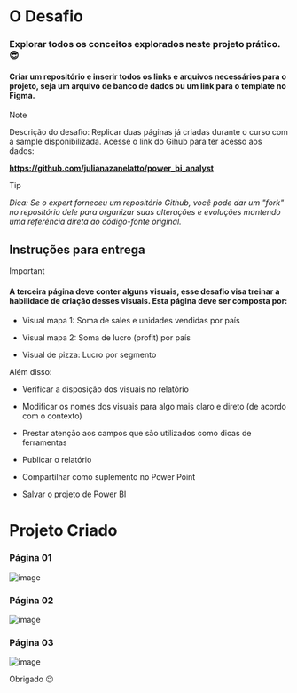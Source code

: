 # O Desafio
 
### Explorar todos os conceitos explorados neste projeto prático. 😎
#### Criar um repositório e inserir todos os links e arquivos necessários para o projeto, seja um arquivo de banco de dados ou um link para o template no Figma.

> [!NOTE]
> Descrição do desafio: Replicar duas páginas já criadas durante o curso com a sample disponibilizada. Acesse o link do Gihub para ter acesso aos dados: 
>
>**https://github.com/julianazanelatto/power_bi_analyst**
 
> [!TIP]
> *Dica: Se o expert forneceu um repositório Github, você pode dar um "fork" no repositório dele para organizar suas alterações e evoluções mantendo uma referência direta ao código-fonte original.*
 
## Instruções para entrega

> [!IMPORTANT]
> #### A terceira página deve conter alguns visuais, esse desafio visa treinar a habilidade de criação desses visuais. Esta página deve ser composta por: 
>
> - Visual mapa 1: Soma de sales e unidades vendidas por país 
>
> - Visual mapa 2: Soma de lucro (profit) por país 
>
> - Visual de pizza: Lucro por segmento 
 

Além disso: 

- Verificar a disposição dos visuais no relatório 

- Modificar os nomes dos visuais para algo mais claro e direto (de acordo com o contexto) 

- Prestar atenção aos campos que são utilizados como dicas de ferramentas  

- Publicar o relatório 

- Compartilhar como suplemento no Power Point

- Salvar o projeto de Power BI

# Projeto Criado
### Página 01
![image](https://github.com/user-attachments/assets/1abf2fff-f117-42bc-8158-c03df0fc0ef7)

### Página 02
![image](https://github.com/user-attachments/assets/4b88c793-fc4a-4285-bc56-d60d57f53df2)

### Página 03
![image](https://github.com/user-attachments/assets/0440b0fb-db7f-4293-b748-9497e57e15ae)

Obrigado 😉
